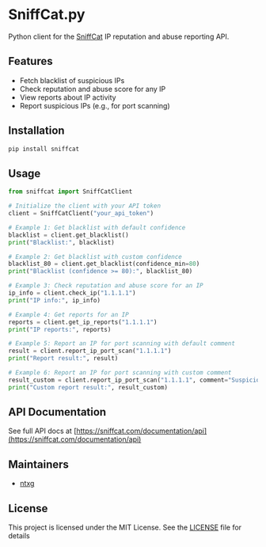 # SniffCat.py

Python client for the [SniffCat](https://sniffcat.com/documentation/api) IP reputation and abuse reporting API.

## Features

- Fetch blacklist of suspicious IPs
- Check reputation and abuse score for any IP
- View reports about IP activity
- Report suspicious IPs (e.g., for port scanning)

## Installation

```sh
pip install sniffcat
```

## Usage

```python
from sniffcat import SniffCatClient

# Initialize the client with your API token
client = SniffCatClient("your_api_token")

# Example 1: Get blacklist with default confidence
blacklist = client.get_blacklist()
print("Blacklist:", blacklist)

# Example 2: Get blacklist with custom confidence
blacklist_80 = client.get_blacklist(confidence_min=80)
print("Blacklist (confidence >= 80):", blacklist_80)

# Example 3: Check reputation and abuse score for an IP
ip_info = client.check_ip("1.1.1.1")
print("IP info:", ip_info)

# Example 4: Get reports for an IP
reports = client.get_ip_reports("1.1.1.1")
print("IP reports:", reports)

# Example 5: Report an IP for port scanning with default comment
result = client.report_ip_port_scan("1.1.1.1")
print("Report result:", result)

# Example 6: Report an IP for port scanning with custom comment
result_custom = client.report_ip_port_scan("1.1.1.1", comment="Suspicious port scan detected from this IP")
print("Custom report result:", result_custom)
```

## API Documentation

See full API docs at [https://sniffcat.com/documentation/api](https://sniffcat.com/documentation/api)

## Maintainers

- [ntxg](https://github.com/ntxg)

## License

This project is licensed under the MIT License. See the [LICENSE](LICENSE) file for details